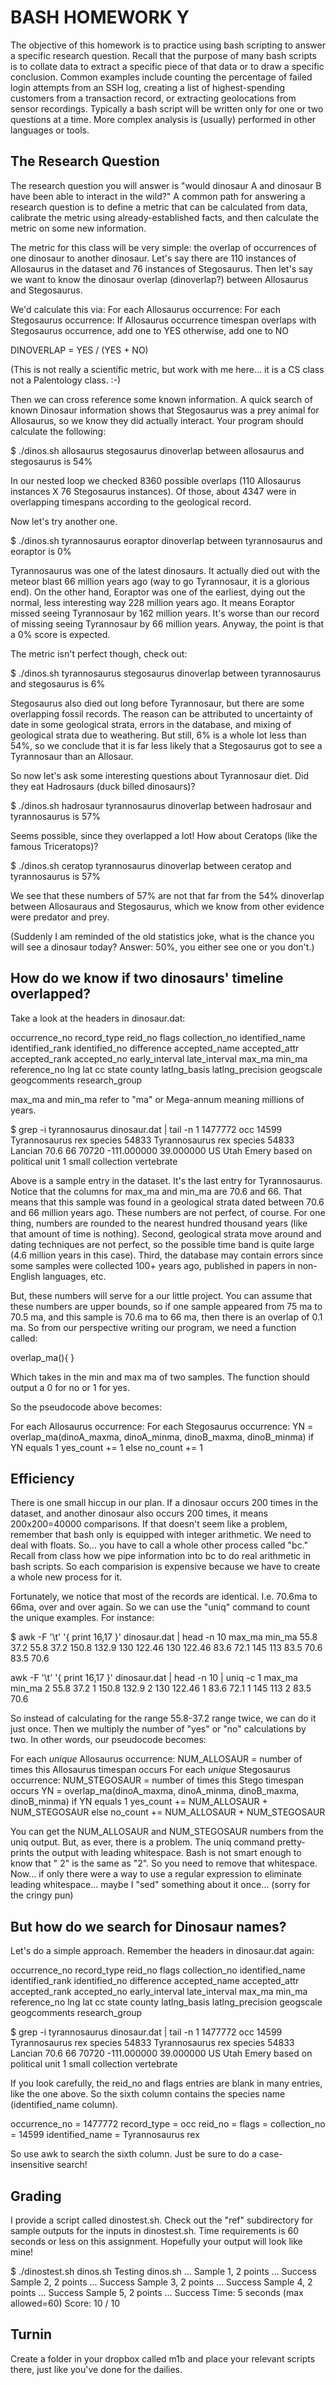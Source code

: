 # BASH HOMEWORK Y

The objective of this homework is to practice using bash scripting to answer a specific research question.  Recall that the purpose of many bash scripts is to collate data to extract a specific piece of that data or to draw a specific conclusion.  Common examples include counting the percentage of failed login attempts from an SSH log, creating a list of highest-spending customers from a transaction record, or extracting geolocations from sensor recordings.  Typically a bash script will be written only for one or two questions at a time.  More complex analysis is (usually) performed in other languages or tools.

## The Research Question

The research question you will answer is "would dinosaur A and dinosaur B have been able to interact in the wild?"  A common path for answering a research question is to define a metric that can be calculated from data, calibrate the metric using already-established facts, and then calculate the metric on some new information.

The metric for this class will be very simple: the overlap of occurrences of one dinosaur to another dinosaur.  Let's say there are 110 instances of Allosaurus in the dataset and 76 instances of Stegosaurus.  Then let's say we want to know the dinosaur overlap (dinoverlap?) between Allosaurus and Stegosaurus.

We'd calculate this via:
  For each Allosaurus occurrence:
      For each Stegosaurus occurrence:
          If Allosaurus occurrence timespan overlaps with Stegosaurus occurrence, add one to YES
          otherwise, add one to NO

DINOVERLAP = YES / (YES + NO)

(This is not really a scientific metric, but work with me here... it is a CS class not a Palentology class. :-)

Then we can cross reference some known information.  A quick search of known Dinosaur information shows that Stegosaurus was a prey animal for Allosaurus, so we know they did actually interact.  Your program should calculate the following:

$ ./dinos.sh allosaurus stegosaurus
dinoverlap between allosaurus and stegosaurus is 54%

In our nested loop we checked 8360 possible overlaps (110 Allosaurus instances X 76 Stegosaurus instances).  Of those, about 4347 were in overlapping timespans according to the geological record.

Now let's try another one.

$ ./dinos.sh tyrannosaurus eoraptor
dinoverlap between tyrannosaurus and eoraptor is 0%

Tyrannosaurus was one of the latest dinosaurs.  It actually died out with the meteor blast 66 million years ago (way to go Tyrannosaur, it is a glorious end).  On the other hand, Eoraptor was one of the earliest, dying out the normal, less interesting way 228 million years ago.  It means Eoraptor missed seeing Tyrannosaur by 162 million years.  It's worse than our record of missing seeing Tyrannosaur by 66 million years.  Anyway, the point is that a 0% score is expected.

The metric isn't perfect though, check out:

$ ./dinos.sh tyrannosaurus stegosaurus
dinoverlap between tyrannosaurus and stegosaurus is 6%

Stegosaurus also died out long before Tyrannosaur, but there are some overlapping fossil records.  The reason can be attributed to uncertainty of date in some geological strata, errors in the database, and mixing of geological strata due to weathering.  But still, 6% is a whole lot less than 54%, so we conclude that it is far less likely that a Stegosaurus got to see a Tyrannosaur than an Allosaur.

So now let's ask some interesting questions about Tyrannosaur diet.  Did they eat Hadrosaurs (duck billed dinosaurs)?

$ ./dinos.sh hadrosaur tyrannosaurus
dinoverlap between hadrosaur and tyrannosaurus is 57%

Seems possible, since they overlapped a lot!  How about Ceratops (like the famous Triceratops)?

$ ./dinos.sh ceratop tyrannosaurus
dinoverlap between ceratop and tyrannosaurus is 57%

We see that these numbers of 57% are not that far from the 54% dinoverlap between Allosauraus and Stegosaurus, which we know from other evidence were predator and prey.

(Suddenly I am reminded of the old statistics joke, what is the chance you will see a dinosaur today?  Answer: 50%, you either see one or you don't.)

## How do we know if two dinosaurs' timeline overlapped?

Take a look at the headers in dinosaur.dat:

occurrence_no   record_type     reid_no flags   collection_no   identified_name identified_rank identified_no   difference      accepted_name   accepted_attr   accepted_rank   accepted_no     early_interval  late_interval   max_ma  min_ma  reference_no    lng     lat     cc      state   county  latlng_basis    latlng_precision        geogscale       geogcomments    research_group

max_ma and min_ma refer to "ma" or Mega-annum meaning millions of years.

$ grep -i tyrannosaurus dinosaur.dat | tail -n 1
1477772 occ                     14599   Tyrannosaurus rex       species 54833           Tyrannosaurus rex      species  54833   Lancian         70.6    66      70720   -111.000000     39.000000       US      Utah    Emery  based on political unit  1       small collection                vertebrate

Above is a sample entry in the dataset.  It's the last entry for Tyrannosaurus.  Notice that the columns for max_ma and min_ma are 70.6 and 66.  That means that this sample was found in a geological strata dated between 70.6 and 66 million years ago.  These numbers are not perfect, of course.  For one thing, numbers are rounded to the nearest hundred thousand years (like that amount of time is nothing).  Second, geological strata move around and dating techniques are not perfect, so the possible time band is quite large (4.6 million years in this case).  Third, the database may contain errors since some samples were collected 100+ years ago, published in papers in non-English languages, etc.

But, these numbers will serve for a our little project.  You can assume that these numbers are upper bounds, so if one sample appeared from 75 ma to 70.5 ma, and this sample is 70.6 ma to 66 ma, then there is an overlap of 0.1 ma.  So from our perspective writing our program, we need a function called:

overlap_ma(){
}

Which takes in the min and max ma of two samples.  The function should output a 0 for no or 1 for yes.

So the pseudocode above becomes:

  For each Allosaurus occurrence:
      For each Stegosaurus occurrence:
          YN = overlap_ma(dinoA_maxma, dinoA_minma, dinoB_maxma, dinoB_minma)
          if YN equals 1
              yes_count += 1
          else
              no_count += 1

## Efficiency

There is one small hiccup in our plan.  If a dinosaur occurs 200 times in the dataset, and another dinosaur also occurs 200 times, it means 200x200=40000 comparisons.  If that doesn't seem like a problem, remember that bash only is equipped with integer arithmetic.  We need to deal with floats.  So... you have to call a whole other process called "bc."  Recall from class how we pipe information into bc to do real arithmetic in bash scripts.  So each comparision is expensive because we have to create a whole new process for it.

Fortunately, we notice that most of the records are identical.  I.e. 70.6ma to 66ma, over and over again.  So we can use the "uniq" command to count the unique examples.  For instance:

$ awk -F '\t' '{ print $16,$17 }' dinosaur.dat | head -n 10
max_ma min_ma
55.8 37.2
55.8 37.2
150.8 132.9
130 122.46
130 122.46
83.6 72.1
145 113
83.5 70.6
83.5 70.6

awk -F '\t' '{ print $16,$17 }' dinosaur.dat | head -n 10 | uniq -c
      1 max_ma min_ma
      2 55.8 37.2
      1 150.8 132.9
      2 130 122.46
      1 83.6 72.1
      1 145 113
      2 83.5 70.6

So instead of calculating for the range 55.8-37.2 range twice, we can do it just once.  Then we multiply the number of "yes" or "no" calculations by two.  In other words, our pseudocode becomes:

  For each *unique* Allosaurus occurrence:
      NUM_ALLOSAUR = number of times this Allosaurus timespan occurs
      For each *unique* Stegosaurus occurrence:
          NUM_STEGOSAUR = number of times this Stego timespan occurs
          YN = overlap_ma(dinoA_maxma, dinoA_minma, dinoB_maxma, dinoB_minma)
          if YN equals 1
              yes_count += NUM_ALLOSAUR + NUM_STEGOSAUR
          else
              no_count += NUM_ALLOSAUR + NUM_STEGOSAUR

You can get the NUM_ALLOSAUR and NUM_STEGOSAUR numbers from the uniq output.  But, as ever, there is a problem.  The uniq command pretty-prints the output with leading whitespace.  Bash is not smart enough to know that "    2" is the same as "2".  So you need to remove that whitespace.  Now... if only there were a way to use a regular expression to eliminate leading whitespace... maybe I "sed" something about it once... (sorry for the cringy pun)

## But how do we search for Dinosaur names?

Let's do a simple approach.  Remember the headers in dinosaur.dat again:

occurrence_no   record_type     reid_no flags   collection_no   identified_name identified_rank identified_no   difference      accepted_name   accepted_attr   accepted_rank   accepted_no     early_interval  late_interval   max_ma  min_ma  reference_no    lng     lat     cc      state   county  latlng_basis    latlng_precision        geogscale       geogcomments    research_group

$ grep -i tyrannosaurus dinosaur.dat | tail -n 1
1477772 occ                     14599   Tyrannosaurus rex       species 54833           Tyrannosaurus rex      species  54833   Lancian         70.6    66      70720   -111.000000     39.000000       US      Utah    Emery  based on political unit  1       small collection                vertebrate

If you look carefully, the reid_no and flags entries are blank in many entries, like the one above.  So the sixth column contains the species name (identified_name column).

occurrence_no = 1477772
record_type = occ
reid_no = 
flags = 
collection_no = 14599
identified_name = Tyrannosaurus rex

So use awk to search the sixth column.  Just be sure to do a case-insensitive search!

## Grading

I provide a script called dinostest.sh.  Check out the "ref" subdirectory for sample outputs for the inputs in dinostest.sh.  Time requirements is 60 seconds or less on this assignment.  Hopefully your output will look like mine!

$ ./dinostest.sh dinos.sh 
Testing dinos.sh ...
   Sample 1, 2 points             ... Success
   Sample 2, 2 points             ... Success
   Sample 3, 2 points             ... Success
   Sample 4, 2 points             ... Success
   Sample 5, 2 points             ... Success
Time: 5 seconds (max allowed=60)
Score: 10 / 10

## Turnin

Create a folder in your dropbox called m1b and place your relevant scripts there, just like you've done for the dailies.


